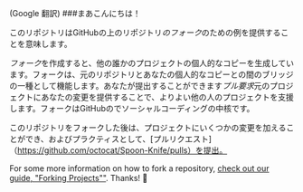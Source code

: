 (Google 翻訳)
###まあこんにちは！

このリポジトリはGitHubの上のリポジトリ*のフォーク*のための例を提供することを意味します。

*フォーク*を作成すると、他の誰かのプロジェクトの個人的なコピーを生成しています。フォークは、元のリポジトリとあなたの個人的なコピーとの間のブリッジの一種として機能します。あなたが提出することができます*プル要求*元のプロジェクトにあなたの変更を提供することで、よりよい他の人のプロジェクトを支援します。フォークはGitHubのでソーシャルコーディングの中核です。

このリポジトリをフォークした後は、プロジェクトにいくつかの変更を加えることができ、およびプラクティスとして、[プルリクエスト]（https://github.com/octocat/Spoon-Knife/pulls）を提出。

For some more information on how to fork a repository, [check out our guide, "Forking Projects""](http://guides.github.com/overviews/forking/). Thanks! :sparkling_heart:
